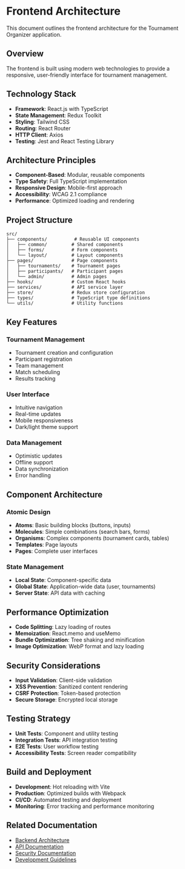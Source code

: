 # Frontend Architecture

This document outlines the frontend architecture for the Tournament Organizer application.

## Overview

The frontend is built using modern web technologies to provide a responsive, user-friendly interface for tournament
management.

## Technology Stack

- **Framework**: React.js with TypeScript
- **State Management**: Redux Toolkit
- **Styling**: Tailwind CSS
- **Routing**: React Router
- **HTTP Client**: Axios
- **Testing**: Jest and React Testing Library

## Architecture Principles

- **Component-Based**: Modular, reusable components
- **Type Safety**: Full TypeScript implementation
- **Responsive Design**: Mobile-first approach
- **Accessibility**: WCAG 2.1 compliance
- **Performance**: Optimized loading and rendering

## Project Structure

```
src/
├── components/          # Reusable UI components
│   ├── common/         # Shared components
│   ├── forms/          # Form components
│   └── layout/         # Layout components
├── pages/              # Page components
│   ├── tournaments/    # Tournament pages
│   ├── participants/   # Participant pages
│   └── admin/          # Admin pages
├── hooks/              # Custom React hooks
├── services/           # API service layer
├── store/              # Redux store configuration
├── types/              # TypeScript type definitions
└── utils/              # Utility functions
```

## Key Features

### Tournament Management

- Tournament creation and configuration
- Participant registration
- Team management
- Match scheduling
- Results tracking

### User Interface

- Intuitive navigation
- Real-time updates
- Mobile responsiveness
- Dark/light theme support

### Data Management

- Optimistic updates
- Offline support
- Data synchronization
- Error handling

## Component Architecture

### Atomic Design

- **Atoms**: Basic building blocks (buttons, inputs)
- **Molecules**: Simple combinations (search bars, forms)
- **Organisms**: Complex components (tournament cards, tables)
- **Templates**: Page layouts
- **Pages**: Complete user interfaces

### State Management

- **Local State**: Component-specific data
- **Global State**: Application-wide data (user, tournaments)
- **Server State**: API data with caching

## Performance Optimization

- **Code Splitting**: Lazy loading of routes
- **Memoization**: React.memo and useMemo
- **Bundle Optimization**: Tree shaking and minification
- **Image Optimization**: WebP format and lazy loading

## Security Considerations

- **Input Validation**: Client-side validation
- **XSS Prevention**: Sanitized content rendering
- **CSRF Protection**: Token-based protection
- **Secure Storage**: Encrypted local storage

## Testing Strategy

- **Unit Tests**: Component and utility testing
- **Integration Tests**: API integration testing
- **E2E Tests**: User workflow testing
- **Accessibility Tests**: Screen reader compatibility

## Build and Deployment

- **Development**: Hot reloading with Vite
- **Production**: Optimized builds with Webpack
- **CI/CD**: Automated testing and deployment
- **Monitoring**: Error tracking and performance monitoring

## Related Documentation

- [Backend Architecture](../backend/README.md)
- [API Documentation](../../api/README.md)
- [Security Documentation](../../security/overview.md)
- [Development Guidelines](../../development/README.md)
